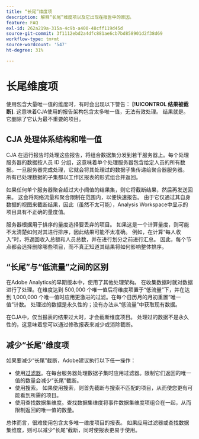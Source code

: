 ```yaml
---
title: “长尾”维度项
description: 解释“长尾”维度项以及它出现在报告中的原因。
feature: FAQ
exl-id: 262a219a-315a-4c9b-a400-48cff119d45d
source-git-commit: 3f1112ebd2a4dfc881ae6cb7bd858901d2f38d69
workflow-type: tm+mt
source-wordcount: '547'
ht-degree: 31%

---
```


# 长尾维度项

使用包含大量唯一值的维度时，有时会出现以下警告： **[!UICONTROL 结果被截断]**.  这意味着CJA使用的报告架构包含太多唯一值，无法有效处理。 结果就是。 它删除了它认为最不重要的项目。

## CJA 处理体系结构和唯一值

CJA 在运行报告时处理这些报告，将组合数据集分发到若干服务器上。每个处理服务器的数据按人员 ID 分组，这意味着单个处理服务器包含给定人员的所有数据。一旦服务器完成处理，它就会将其处理过的数据子集传递给聚合器服务器。 所有已处理数据的子集都以工作区报表的形式组合并返回。

如果任何单个服务器聚合超过大小阈值的结果集，则它将截断结果，然后再发送回来。 这会将网络流量和聚合限制在范围内，以便快速报告。  由于它仅通过其自身数据的视图来截断结果，因此（虽然不太可能），Analysis Workspace中显示的项目具有不正确的量度值。

服务器根据用于排序的量度选择要丢弃的项目。  如果这是一个计算量度，则可能不太清楚如何对其进行排序，因此结果可能不太准确。  例如，在计算“每人收入”时，将返回收入总额和人员总数，并在进行划分之前进行汇总。 因此，每个节点都会选择删除哪些项目，而不真正知道其结果将如何影响整体排序。

## “长尾”与“低流量”之间的区别

在Adobe Analytics的早期版本中，使用了其他处理架构。 在收集数据时就对数据进行了处理。在维度达到 500,000 个唯一值后将维度项置于“低流量”下，并在达到 1,000,000 个唯一值时应用更激进的过滤。在每个日历月的月初重置“唯一值”计数。 处理过的数据是永久性的；没有办法从“低流量”中获取现有数据。

在CJA中，仅当报表的结果过大时，才会截断维度项目。 处理过的数据不是永久性的，这意味着您可以通过修改报表来减少或消除截断。

## 减少“长尾”维度项

如果要减少“长尾”截断，Adobe建议执行以下任一操作：

* 使用[过滤器](/help/components/filters/create-filters.md)。在每台服务器处理数据子集时应用过滤器。限制它们返回的唯一值的数量会减少“长尾”截断。
* 使用搜索。 如果使用搜索，则首先截断与搜索不匹配的项目，从而使您更有可能看到所需的项目。
* 使用查找数据集维度。查找数据集维度将事件数据集维度项组合在一起，从而限制返回的唯一值的数量。

总体而言，很难使用包含太多唯一维度项目的报表。 如果应用过滤器或查找数据集维度，则可以减少“长尾”截断，同时使报表更易于使用。
